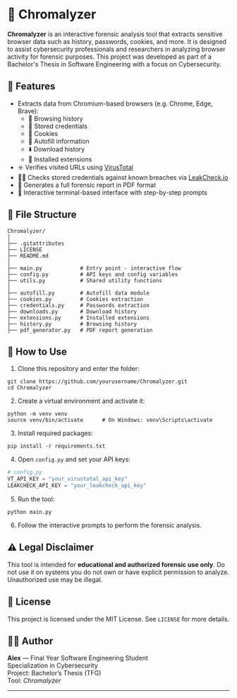 # 🧠 Chromalyzer

**Chromalyzer** is an interactive forensic analysis tool that extracts sensitive browser data such as history, passwords, cookies, and more. It is designed to assist cybersecurity professionals and researchers in analyzing browser activity for forensic purposes. This project was developed as part of a Bachelor's Thesis in Software Engineering with a focus on Cybersecurity.

## 🚀 Features

- Extracts data from Chromium-based browsers (e.g. Chrome, Edge, Brave):
  - 🧠 Browsing history
  - 🔐 Stored credentials
  - 🍪 Cookies
  - 🧾 Autofill information
  - ⬇️ Download history
  - 🧩 Installed extensions
- ☣️ Verifies visited URLs using [VirusTotal](https://www.virustotal.com/)
- 🕵️‍♂️ Checks stored credentials against known breaches via [LeakCheck.io](https://leakcheck.io/)
- 📄 Generates a full forensic report in PDF format
- 💬 Interactive terminal-based interface with step-by-step prompts

## 📁 File Structure

```
Chromalyzer/
│
├── .gitattributes
├── LICENSE
├── README.md
│
├── main.py            # Entry point - interactive flow
├── config.py          # API keys and config variables
├── utils.py           # Shared utility functions
│
├── autofill.py        # Autofill data module
├── cookies.py         # Cookies extraction
├── credentials.py     # Passwords extraction
├── downloads.py       # Download history
├── extensions.py      # Installed extensions
├── history.py         # Browsing history
├── pdf_generator.py   # PDF report generation
```

## 🧪 How to Use

1. Clone this repository and enter the folder:

```
git clone https://github.com/yourusername/Chromalyzer.git
cd Chromalyzer
```

2. Create a virtual environment and activate it:

```
python -m venv venv
source venv/bin/activate      # On Windows: venv\Scripts\activate
```

3. Install required packages:

```
pip install -r requirements.txt
```

4. Open `config.py` and set your API keys:

```python
# config.py
VT_API_KEY = "your_virustotal_api_key"
LEAKCHECK_API_KEY = "your_leakcheck_api_key"
```

5. Run the tool:

```
python main.py
```

6. Follow the interactive prompts to perform the forensic analysis.

## ⚠️ Legal Disclaimer

This tool is intended for **educational and authorized forensic use only**. Do not use it on systems you do not own or have explicit permission to analyze. Unauthorized use may be illegal.

## 📄 License

This project is licensed under the MIT License. See `LICENSE` for more details.

## 👨‍💻 Author

**Alex** — Final Year Software Engineering Student  
Specialization in Cybersecurity  
Project: Bachelor’s Thesis (TFG)  
Tool: *Chromalyzer*

---
